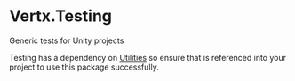 # Vertx.Testing
Generic tests for Unity projects

Testing has a dependency on [Utilities](https://github.com/vertxxyz/Vertx.Utilities) so ensure that is referenced into your project to use this package successfully.